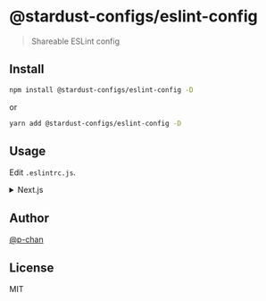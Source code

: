 # @stardust-configs/eslint-config

> Shareable ESLint config

## Install

```sh
npm install @stardust-configs/eslint-config -D
```

or

```sh
yarn add @stardust-configs/eslint-config -D
```

## Usage

Edit `.eslintrc.js`.

<details>

<summary>Next.js</summary>

```js
module.exports = {
  extends: ['@stardust-configs/eslint-config/presets/next', '@stardust-configs/eslint-config/configs/prettier'],
}
```

</details>

## Author

[@p-chan](https://github.com/p-chan)

## License

MIT
